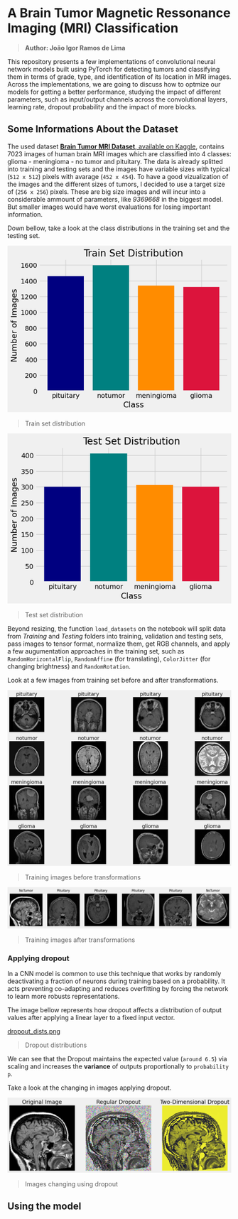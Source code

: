 # A Brain Tumor Magnetic Ressonance Imaging (MRI) Classification
> **Author: João Igor Ramos de Lima**

This repository presents a few implementations of convolutional neural network models built using PyTorch for detecting tumors and classifying them in terms of grade, type, and identification of its location in MRI images. Across the implementations, we are going to discuss how to optmize our models for getting a better performance, studying the impact of different parameters, such as input/output channels across the convolutional layers, learning rate, dropout probability and the impact of more blocks.

## Some Informations About the Dataset
The used dataset [**Brain Tumor MRI Dataset**, available on Kaggle](https://www.kaggle.com/datasets/masoudnickparvar/brain-tumor-mri-dataset), contains 7023 images of human brain MRI images which are classified into 4 classes: glioma - meningioma - no tumor and pituitary. The data is already splitted into training and testing sets and the images have variable sizes with typical (`512 x 512`) pixels with avarage (`452 x 454`). To have a good vizualization of the images and the different sizes of tumors, I decided to use a target size of (`256 x 256`) pixels. These are big size images and will incur into a considerable ammount of parameters, like *9369668* in the biggest model. But smaller images would have worst evaluations for losing important information.

Down bellow, take a look at the class distributions in the training set and the testing set.

![train_dist.png](./imgs/train_dist.png)
> Train set distribution

![test_dist.png](./imgs/test_dist.png)
> Test set distribution

Beyond resizing, the function `load_datasets` on the notebook will split data from *Training* and *Testing* folders into training, validation and testing sets, pass images to tensor format, normalize them, get RGB channels, and apply a few augumentation approaches in the training set, such as `RandomHorizontalFlip`, `RandomAffine` (for translating), `ColorJitter` (for changing brightness) and `RandomRotation`.

Look at a few images from training set before and after transformations.

![train_images.png](./imgs/train_images.png)
> Training images before transformations

![loaded_images.png](./imgs/loaded_images.png)
> Training images after transformations

### Applying dropout
In a CNN model is common to use this technique that works by randomly deactivating a fraction of neurons during training based on a probability. It acts preventing co-adapting and reduces overfitting by forcing the network to learn more robusts representations.

The image bellow represents how dropout affects a distribution of output values after applying a linear layer to a fixed input vector.

[dropout_dists.png](./imgs/dropout_dists.png)
> Dropout distributions

We can see that the Dropout maintains the expected value (`around 6.5`) via scaling and increases the **variance** of outputs proportionally to `probability p`.

Take a look at the changing in images applying dropout.

![dropout_images.png](./imgs/dropout_images.png)
> Images changing using dropout

## Using the model
